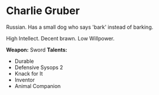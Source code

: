 # Charlie Gruber

Russian. Has a small dog who says 'bark' instead of barking. 

High Intellect. Decent brawn. Low Willpower.

**Weapon:** Sword
**Talents:** 

* Durable
* Defensive Sysops 2
* Knack for It
* Inventor
* Animal Companion
